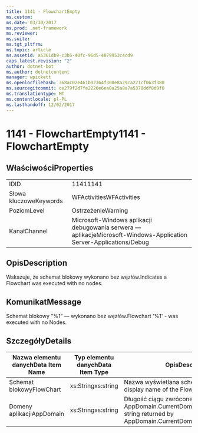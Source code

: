 ```yaml
---
title: 1141 - FlowchartEmpty
ms.custom: 
ms.date: 03/30/2017
ms.prod: .net-framework
ms.reviewer: 
ms.suite: 
ms.tgt_pltfrm: 
ms.topic: article
ms.assetid: a5361db9-c3b5-40fc-96d5-4879953c4cd9
caps.latest.revision: "2"
author: dotnet-bot
ms.author: dotnetcontent
manager: wpickett
ms.openlocfilehash: 368ac02e461b02364f308e8a29ca221cf063f380
ms.sourcegitcommit: ce279f2d7fe2220e6ea0a25a8a7a5370ddf8d9f0
ms.translationtype: MT
ms.contentlocale: pl-PL
ms.lasthandoff: 12/02/2017
---
```

# <a name="1141---flowchartempty"></a><span data-ttu-id="d0861-102">1141 - FlowchartEmpty</span><span class="sxs-lookup"><span data-stu-id="d0861-102">1141 - FlowchartEmpty</span></span>
## <a name="properties"></a><span data-ttu-id="d0861-103">Właściwości</span><span class="sxs-lookup"><span data-stu-id="d0861-103">Properties</span></span>  
  
|||  
|-|-|  
|<span data-ttu-id="d0861-104">ID</span><span class="sxs-lookup"><span data-stu-id="d0861-104">ID</span></span>|<span data-ttu-id="d0861-105">1141</span><span class="sxs-lookup"><span data-stu-id="d0861-105">1141</span></span>|  
|<span data-ttu-id="d0861-106">Słowa kluczowe</span><span class="sxs-lookup"><span data-stu-id="d0861-106">Keywords</span></span>|<span data-ttu-id="d0861-107">WFActivities</span><span class="sxs-lookup"><span data-stu-id="d0861-107">WFActivities</span></span>|  
|<span data-ttu-id="d0861-108">Poziom</span><span class="sxs-lookup"><span data-stu-id="d0861-108">Level</span></span>|<span data-ttu-id="d0861-109">Ostrzeżenie</span><span class="sxs-lookup"><span data-stu-id="d0861-109">Warning</span></span>|  
|<span data-ttu-id="d0861-110">Kanał</span><span class="sxs-lookup"><span data-stu-id="d0861-110">Channel</span></span>|<span data-ttu-id="d0861-111">Microsoft-Windows aplikacji debugowania serwera — aplikacje</span><span class="sxs-lookup"><span data-stu-id="d0861-111">Microsoft-Windows-Application Server-Applications/Debug</span></span>|  
  
## <a name="description"></a><span data-ttu-id="d0861-112">Opis</span><span class="sxs-lookup"><span data-stu-id="d0861-112">Description</span></span>  
 <span data-ttu-id="d0861-113">Wskazuje, że schemat blokowy wykonano bez węzłów.</span><span class="sxs-lookup"><span data-stu-id="d0861-113">Indicates a Flowchart was executed with no nodes.</span></span>  
  
## <a name="message"></a><span data-ttu-id="d0861-114">Komunikat</span><span class="sxs-lookup"><span data-stu-id="d0861-114">Message</span></span>  
 <span data-ttu-id="d0861-115">Schemat blokowy "%1" — wykonano bez węzłów.</span><span class="sxs-lookup"><span data-stu-id="d0861-115">Flowchart '%1' - was executed with no Nodes.</span></span>  
  
## <a name="details"></a><span data-ttu-id="d0861-116">Szczegóły</span><span class="sxs-lookup"><span data-stu-id="d0861-116">Details</span></span>  
  
|<span data-ttu-id="d0861-117">Nazwa elementu danych</span><span class="sxs-lookup"><span data-stu-id="d0861-117">Data Item Name</span></span>|<span data-ttu-id="d0861-118">Typ elementu danych</span><span class="sxs-lookup"><span data-stu-id="d0861-118">Data Item Type</span></span>|<span data-ttu-id="d0861-119">Opis</span><span class="sxs-lookup"><span data-stu-id="d0861-119">Description</span></span>|  
|--------------------|--------------------|-----------------|  
|<span data-ttu-id="d0861-120">Schemat blokowy</span><span class="sxs-lookup"><span data-stu-id="d0861-120">FlowChart</span></span>|<span data-ttu-id="d0861-121">xs:String</span><span class="sxs-lookup"><span data-stu-id="d0861-121">xs:string</span></span>|<span data-ttu-id="d0861-122">Nazwa wyświetlana schematu blokowego.</span><span class="sxs-lookup"><span data-stu-id="d0861-122">The display name of the FlowChart.</span></span>|  
|<span data-ttu-id="d0861-123">Domeny aplikacji</span><span class="sxs-lookup"><span data-stu-id="d0861-123">AppDomain</span></span>|<span data-ttu-id="d0861-124">xs:String</span><span class="sxs-lookup"><span data-stu-id="d0861-124">xs:string</span></span>|<span data-ttu-id="d0861-125">Długość ciągu zwróconego przez AppDomain.CurrentDomain.FriendlyName.</span><span class="sxs-lookup"><span data-stu-id="d0861-125">The string returned by AppDomain.CurrentDomain.FriendlyName.</span></span>|
